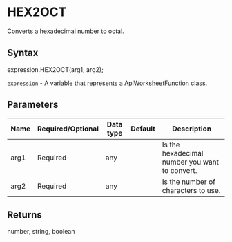 # HEX2OCT

Converts a hexadecimal number to octal.

## Syntax

expression.HEX2OCT(arg1, arg2);

`expression` - A variable that represents a [ApiWorksheetFunction](../ApiWorksheetFunction.md) class.

## Parameters

| **Name** | **Required/Optional** | **Data type** | **Default** | **Description** |
| ------------- | ------------- | ------------- | ------------- | ------------- |
| arg1 | Required | any |  | Is the hexadecimal number you want to convert. |
| arg2 | Required | any |  | Is the number of characters to use. |

## Returns

number, string, boolean
